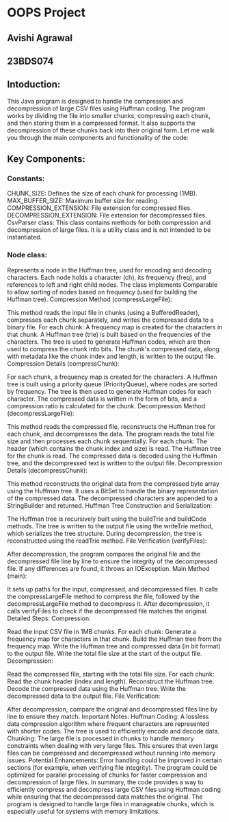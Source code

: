# OOPS Project 


## Avishi Agrawal 
## 23BDS074


## Intoduction:
This Java program is designed to handle the compression and decompression of large CSV files using Huffman coding. The program works by dividing the file into smaller chunks, compressing each chunk, and then storing them in a compressed format. It also supports the decompression of these chunks back into their original form. Let me walk you through the main components and functionality of the code:

## Key Components:
### Constants:

CHUNK_SIZE: Defines the size of each chunk for processing (1MB).
MAX_BUFFER_SIZE: Maximum buffer size for reading.
COMPRESSION_EXTENSION: File extension for compressed files.
DECOMPRESSION_EXTENSION: File extension for decompressed files.
CsvParser class: This class contains methods for both compression and decompression of large files. It is a utility class and is not intended to be instantiated.

### Node class:

Represents a node in the Huffman tree, used for encoding and decoding characters.
Each node holds a character (ch), its frequency (freq), and references to left and right child nodes.
The class implements Comparable to allow sorting of nodes based on frequency (used for building the Huffman tree).
Compression Method (compressLargeFile):

This method reads the input file in chunks (using a BufferedReader), compresses each chunk separately, and writes the compressed data to a binary file.
For each chunk:
A frequency map is created for the characters in that chunk.
A Huffman tree (trie) is built based on the frequencies of the characters.
The tree is used to generate Huffman codes, which are then used to compress the chunk into bits.
The chunk's compressed data, along with metadata like the chunk index and length, is written to the output file.
Compression Details (compressChunk):

For each chunk, a frequency map is created for the characters.
A Huffman tree is built using a priority queue (PriorityQueue<Node>), where nodes are sorted by frequency.
The tree is then used to generate Huffman codes for each character.
The compressed data is written in the form of bits, and a compression ratio is calculated for the chunk.
Decompression Method (decompressLargeFile):

This method reads the compressed file, reconstructs the Huffman tree for each chunk, and decompresses the data.
The program reads the total file size and then processes each chunk sequentially.
For each chunk:
The header (which contains the chunk index and size) is read.
The Huffman tree for the chunk is read.
The compressed data is decoded using the Huffman tree, and the decompressed text is written to the output file.
Decompression Details (decompressChunk):

This method reconstructs the original data from the compressed byte array using the Huffman tree.
It uses a BitSet to handle the binary representation of the compressed data.
The decompressed characters are appended to a StringBuilder and returned.
Huffman Tree Construction and Serialization:

The Huffman tree is recursively built using the buildTrie and buildCode methods.
The tree is written to the output file using the writeTrie method, which serializes the tree structure.
During decompression, the tree is reconstructed using the readTrie method.
File Verification (verifyFiles):

After decompression, the program compares the original file and the decompressed file line by line to ensure the integrity of the decompressed file.
If any differences are found, it throws an IOException.
Main Method (main):

It sets up paths for the input, compressed, and decompressed files.
It calls the compressLargeFile method to compress the file, followed by the decompressLargeFile method to decompress it.
After decompression, it calls verifyFiles to check if the decompressed file matches the original.
Detailed Steps:
Compression:

Read the input CSV file in 1MB chunks.
For each chunk:
Generate a frequency map for characters in that chunk.
Build the Huffman tree from the frequency map.
Write the Huffman tree and compressed data (in bit format) to the output file.
Write the total file size at the start of the output file.
Decompression:

Read the compressed file, starting with the total file size.
For each chunk:
Read the chunk header (index and length).
Reconstruct the Huffman tree.
Decode the compressed data using the Huffman tree.
Write the decompressed data to the output file.
File Verification:

After decompression, compare the original and decompressed files line by line to ensure they match.
Important Notes:
Huffman Coding: A lossless data compression algorithm where frequent characters are represented with shorter codes. The tree is used to efficiently encode and decode data.
Chunking: The large file is processed in chunks to handle memory constraints when dealing with very large files. This ensures that even large files can be compressed and decompressed without running into memory issues.
Potential Enhancements:
Error handling could be improved in certain sections (for example, when verifying file integrity).
The program could be optimized for parallel processing of chunks for faster compression and decompression of large files.
In summary, the code provides a way to efficiently compress and decompress large CSV files using Huffman coding while ensuring that the decompressed data matches the original. The program is designed to handle large files in manageable chunks, which is especially useful for systems with memory limitations.
